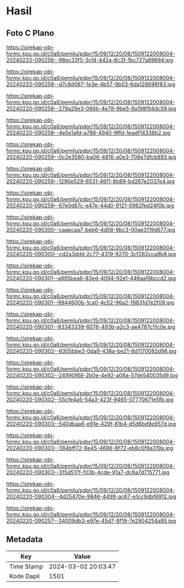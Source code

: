 # Hasil

## Foto C Plano

https://sirekap-obj-formc.kpu.go.id/c0a6/pemilu/pdpr/15/09/12/20/08/1509122008004-20240220-090256--98ec33f5-3cf4-442a-8c3f-1bc727a89694.jpg

https://sirekap-obj-formc.kpu.go.id/c0a6/pemilu/pdpr/15/09/12/20/08/1509122008004-20240220-090258--d7c8d067-1e3e-4b57-9b03-6da128696f83.jpg

https://sirekap-obj-formc.kpu.go.id/c0a6/pemilu/pdpr/15/09/12/20/08/1509122008004-20240220-090258--279a29e3-066b-4e78-9be5-8a198f94dc59.jpg

https://sirekap-obj-formc.kpu.go.id/c0a6/pemilu/pdpr/15/09/12/20/08/1509122008004-20240220-090258--4e5e1afd-a788-4940-9ffd-1eadf14338b2.jpg

https://sirekap-obj-formc.kpu.go.id/c0a6/pemilu/pdpr/15/09/12/20/08/1509122008004-20240220-090259--0c2e3580-ba06-4816-a0e3-708e7dfcb893.jpg

https://sirekap-obj-formc.kpu.go.id/c0a6/pemilu/pdpr/15/09/12/20/08/1509122008004-20240220-090259--1290e529-6531-46f1-8b89-bd267e2037e4.jpg

https://sirekap-obj-formc.kpu.go.id/c0a6/pemilu/pdpr/15/09/12/20/08/1509122008004-20240220-090259--67e0d87c-e47e-44d0-9121-0962fed24f0b.jpg

https://sirekap-obj-formc.kpu.go.id/c0a6/pemilu/pdpr/15/09/12/20/08/1509122008004-20240220-090300--caaecaa7-beb6-4d58-9bc3-00ae3119d677.jpg

https://sirekap-obj-formc.kpu.go.id/c0a6/pemilu/pdpr/15/09/12/20/08/1509122008004-20240220-090300--cd2a3ddd-2c77-4319-9270-3cf282cca8b8.jpg

https://sirekap-obj-formc.kpu.go.id/c0a6/pemilu/pdpr/15/09/12/20/08/1509122008004-20240220-090301--a895bea6-83ed-4094-92e1-446aa19bccd2.jpg

https://sirekap-obj-formc.kpu.go.id/c0a6/pemilu/pdpr/15/09/12/20/08/1509122008004-20240220-090301--9944600b-1ca0-4c52-96a2-19831d7e2f09.jpg

https://sirekap-obj-formc.kpu.go.id/c0a6/pemilu/pdpr/15/09/12/20/08/1509122008004-20240220-090301--83343339-6076-493b-a2c3-ae4787c11c0e.jpg

https://sirekap-obj-formc.kpu.go.id/c0a6/pemilu/pdpr/15/09/12/20/08/1509122008004-20240220-090302--6305bbe3-0da9-438a-be21-8d1170082d98.jpg

https://sirekap-obj-formc.kpu.go.id/c0a6/pemilu/pdpr/15/09/12/20/08/1509122008004-20240220-090302--24990f68-2b0e-4e92-a08a-57de540035d9.jpg

https://sirekap-obj-formc.kpu.go.id/c0a6/pemilu/pdpr/15/09/12/20/08/1509122008004-20240220-090302--55cfe4a5-54a3-423f-9465-07770671e5fb.jpg

https://sirekap-obj-formc.kpu.go.id/c0a6/pemilu/pdpr/15/09/12/20/08/1509122008004-20240220-090303--540dbaa6-e91e-429f-81b4-d5d6bd9e957d.jpg

https://sirekap-obj-formc.kpu.go.id/c0a6/pemilu/pdpr/15/09/12/20/08/1509122008004-20240220-090303--384bff72-8e45-4686-8f72-eb8c0f9a319a.jpg

https://sirekap-obj-formc.kpu.go.id/c0a6/pemilu/pdpr/15/09/12/20/08/1509122008004-20240220-090303--315d517f-f03b-4cde-91a7-dc6a7d715771.jpg

https://sirekap-obj-formc.kpu.go.id/c0a6/pemilu/pdpr/15/09/12/20/08/1509122008004-20240220-090304--4d25470e-9846-4499-ac67-e1cc9dbf6912.jpg

https://sirekap-obj-formc.kpu.go.id/c0a6/pemilu/pdpr/15/09/12/20/08/1509122008004-20240220-090257--34009db3-e97e-45d7-8f19-7e2904254a95.jpg


## Metadata

| Key        | Value               |
| ---------- | ------------------- |
| Time Stamp | 2024-03-02 20:03:47 |
| Kode Dapil | 1501                |



